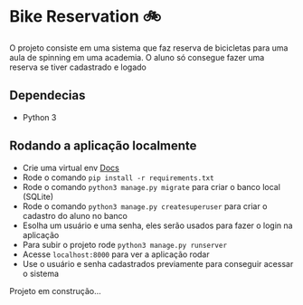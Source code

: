 # Bike Reservation :bike:

O projeto consiste em uma sistema que faz reserva de bicicletas para uma aula de spinning em uma academia.
O aluno só consegue fazer uma reserva se tiver cadastrado e logado

## Dependecias 

- Python 3

## Rodando a aplicação localmente

- Crie uma virtual env [Docs](https://docs.python.org/pt-br/3/library/venv.html)
- Rode o comando `pip install -r requirements.txt`
- Rode o comando `python3 manage.py migrate` para criar o banco local (SQLite)
- Rode o comando `python3 manage.py createsuperuser` para criar o cadastro do aluno no banco
- Esolha um usuário e uma senha, eles serão usados para fazer o login na aplicação
- Para subir o projeto rode `python3 manage.py runserver` 
- Acesse `localhost:8000` para ver a aplicação rodar
- Use o usuário e senha cadastrados previamente para conseguir acessar o sistema

Projeto em construção...
